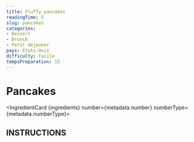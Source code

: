 ```yaml
---
title: Fluffy pancakes
readingTime: 5
slug: pancakes
categories: 
- Dessert
- Brunch
- Petit déjeuner
pays: Etats-Unis
difficulty: Facile
tempsPreparation: 15
---
```


<script context="module">
    import IngredientCard from "$lib/components/IngredientCard.svelte"
    import coverImage from "./cover.png"
    metadata.coverimage = coverImage
    metadata.number = 12
    metadata.numberType = "pancake"
    const ingredients = [
        {
            name: "Flour",
            quantity: 290,
            unit: "g"
        },
         {
            name: "Caster sugar",
            quantity: 60,
            unit: "g"
        },
         {
            name: "Baking powder",
            quantity: 4,
            unit: "tsp"
        },
         {
            name: "Baking soda",
            quantity: 0.25,
            unit: "tsp"
        },
         {
            name: "Salt",
            quantity: 0.5,
            unit: "tsp"
        },
         {
            name: "Milk",
            quantity: 440,
            unit: "ml"
        },
        {
            name: "Unsalted butter",
            quantity: 60,
            unit: "g"
        },
        {
            name: "Vanilla extract",
            quantity: 2,
            unit: "tsp"
        },{
            name: "Egg",
            quantity: 1,
            unit: ""
        },
    ]
</script>

# Pancakes

<IngredientCard {ingredients} number={metadata.number} numberType={metadata.numberType}></IngredientCard>

## INSTRUCTIONS
